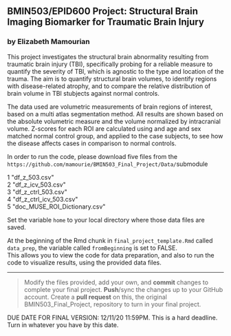 ## BMIN503/EPID600 Project: Structural Brain Imaging Biomarker for Traumatic Brain Injury
### by Elizabeth Mamourian

 
This project investigates the structural brain abnormality resulting from traumatic brain injury (TBI), 
specifically probing for a reliable measure to quantify the severity of TBI, which is agnostic to 
the type and location of the trauma. The aim is to quantify structural brain volumes, to identify 
regions with disease-related atrophy, and to compare the relative distribution of brain volume in 
TBI stubjects against normal controls.
 
The data used are volumetric measurements of brain regions of interest, based on a multi atlas 
segmentation method. All results are shown based on the absolute volumetric measure
and the volume normalized by intracranial volume. Z-scores for each ROI are calculated using
and age and sex matched normal control group, and applied to the case subjects, to see how
the disease affects cases in comparison to normal controls. 
    
In order to run the code, please download five files from the `https://github.com/mamourie/BMIN503_Final_Project/Data/`submodule 
   
1 "df_z_503.csv"      
2 "df_z_icv_503.csv"      
3 "df_z_ctrl_503.csv"      
4 "df_z_ctrl_icv_503.csv"      
5 "doc_MUSE_ROI_Dictionary.csv"       

Set the variable `home` to your local directory where those data files are saved.

At the beginning of the Rmd chunk in `final_project_template.Rmd` called `data_prep`, the variable called `fromBeginning` is set to FALSE.       
This allows you to view the code for data preparation, and also to run the code to visualize results, using the provided data files.




___________________________________________________________________________________________________________

> Modify the files provided, add your own, and **commit** changes to complete your final project.
> **Push**/sync the changes up to your GitHub account.
> Create a **pull request** on this, the original BMIN503_Final_Project, repository to turn in your final project.

DUE DATE FOR FINAL VERSION: 12/11/20 11:59PM. This is a hard deadline. Turn in whatever you have by this date.


<!-- Links -->
[forking]: https://guides.github.com/activities/forking/

